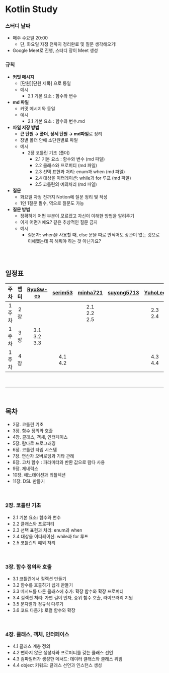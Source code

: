 # Kotlin Study

### 스터디 날짜

- 매주 수요일 20:00
    - 단, 화요일 자정 전까지 정리완료 및 질문 생각해오기!
- Google Meet로 진행, 스터디 장이 Meet 생성

### 규칙

- **커밋 메시지**
    - [단원][단원 제목] 으로 통일
    - 예시
        - 2.1 기본 요소 : 함수와 변수
- **md 파일**
    - 커밋 메시지와 동일
    - 예시
        - 2.1 기본 요소 : 함수와 변수.md
- **파일 저장 방법**
    - **큰 단원 → 폴더**, **상세 단원 → md파일**로 정리
    - 장별 폴더 안에 소단원별로 파일
    - 예시
        - 2장 코틀린 기초 (폴더)
            - 2.1 기본 요소 : 함수와 변수 (md 파일)
            - 2.2 클래스와 프로퍼티 (md 파일)
            - 2.3 선택 표현과 처리: enum과 when (md 파일)
            - 2.4 대상을 이터레이션: while과 for 루프 (md 파일)
            - 2.5 코틀린의 예외처리 (md 파일)
- **질문**
    - 화요일 자정 전까지 Notion에 질문 정리 및 작성
    - 1인 1질문 필수, 역으로 질문도 가능
- **질문 방법**
    - 정확하게 어떤 부분이 모르겠고 자신이 이해한 방법을 알려주기
    - 이게 어떤거에요? 같은 추상적인 질문 금지
    - 예시
        - 질문자: when을 사용할 때, else 문을 따로 안적어도 상관이 없는 것으로 이해했는데 
        꼭 해줘야 하는 것 아닌가요?


<br/><br/>


## 일정표

| **주차** | **챕터** | **[RyuSw-cs](https://github.com/RyuSw-cs)** | **[serim53](https://github.com/serim53)** | **[minha721](https://github.com/minha721)** | **[suyong5713](https://github.com/suyong5713)** | **[YuhoLee](https://github.com/YuhoLee)** | **[rigizer](https://github.com/rigizer)** |
|:---:|:---:|:---:|:---:|:---:|:---:|:---:|:---:|
|1주차|2장|||2.1</br> 2.2</br> 2.5 </br>||2.3</br> 2.4||
|1주차|3장|3.1<br/> 3.2</br> 3.3|||||3.4</br> 3.5|
|1주차|4장||4.1</br> 4.2|||4.3</br> 4.4||

<br/>

-------------

<br/>

## 목차 
- 2장. 코틀린 기초
- 3장. 함수 정의와 호출
- 4장. 클래스, 객체, 인터페이스
- 5장. 람다로 프로그래밍
- 6장. 코틀린 타입 시스템
- 7장. 연산자 오버로딩과 기타 관례
- 8장. 고차 함수 : 파라미터와 반환 값으로 람다 사용
- 9장. 제네릭스
- 10장. 애노테이션과 리플렉션
- 11장. DSL 만들기

</br>

### <summary>2장. 코틀린 기초</summary>
- 2.1 기본 요소: 함수와 변수
- 2.2 클래스와 프로퍼티
- 2.3 선택 표현과 처리: enum과 when
- 2.4 대상을 이터레이션: while과 for 루프
- 2.5 코틀린의 예외 처리

</br>


### <summary>3장. 함수 정의와 호출</summary>
- 3.1 코틀린에서 컬렉션 만들기
- 3.2 함수를 호출하기 쉽게 만들기
- 3.3 메서드를 다른 클래스에 추가: 확장 함수와 확장 프로퍼티
- 3.4 컬렉션 처리: 가변 길이 인자, 중위 함수 호출, 라이브러리 지원
- 3.5 문자열과 정규식 다루기
- 3.6 코드 다듬기: 로컬 함수와 확장

</br>


### <summary>4장. 클래스, 객체, 인터페이스</summary>
- 4.1 클래스 계층 정의
- 4.2 뻔하지 않은 생성자와 프로퍼티를 갖는 클래스 선언
- 4.3 컴파일러가 생성한 메서드: 데이터 클래스와 클래스 위임
- 4.4 object 키워드: 클래스 선언과 인스턴스 생성


</br>
